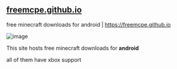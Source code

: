 ## <u>freemcpe.github.io</u>
free minecraft downloads for android | https://freemcpe.github.io

![image](https://user-images.githubusercontent.com/119684048/205332732-5107e670-4e6a-4855-bf3c-c077432a6bee.png)

<p>This site hosts free minecraft downloads for <b>android</b>
<p>all of them have xbox support
